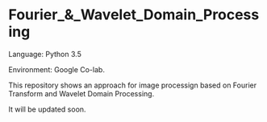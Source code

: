 # Fourier_&_Wavelet_Domain_Processing

Language: Python 3.5

Environment: Google Co-lab.

This repository shows an approach for image processign based on Fourier Transform and Wavelet Domain Processing. 

It will be updated soon.
